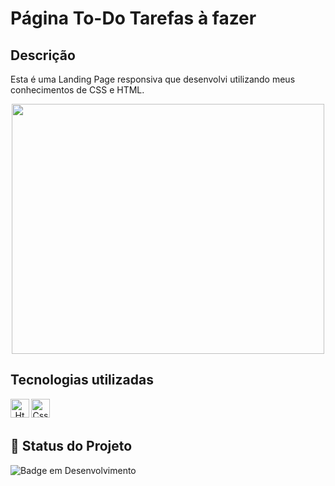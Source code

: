 # Página To-Do Tarefas à fazer

## Descrição

Esta é uma Landing Page responsiva que desenvolvi utilizando meus conhecimentos de CSS e HTML.

<div align="center">
<img height="400" width="500" src="https://github.com/user-attachments/assets/5ee4926b-9bf2-4621-8cc9-1c5b6b29542f">
</div>

## Tecnologias utilizadas 
<div align="center"> 
<img align="left" alt="Html" height="30" width="30" src="https://cdn.jsdelivr.net/gh/devicons/devicon@latest/icons/html5/html5-original.svg">
<img align="left" alt="Css" height="30" width="30" src="https://cdn.jsdelivr.net/gh/devicons/devicon@latest/icons/css3/css3-original.svg">

</div>
<br/><br/>

## 🔎 Status do Projeto

![Badge em Desenvolvimento](https://img.shields.io/badge/Status-Finalizado-blue)

